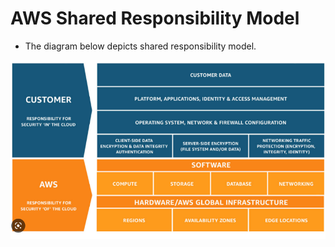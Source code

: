 # AWS Shared Responsibility Model

- The diagram below depicts shared responsibility model.

![AWS Shared Responsibility Model](../Images/Shared-Responsibility-Model.png)